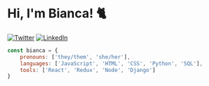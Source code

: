 # Hi, I'm Bianca! 🐈

[![Twitter](https://img.shields.io/twitter/url?label=Twitter&style=social&url=https%3A%2F%2Ftwitter.com%2Fbseverin0)](https://twitter.com/bseverin0)
[![LinkedIn](https://img.shields.io/twitter/url?label=LinkedIn&logo=LinkedIn&style=social&url=https%3A%2F%2Flinkedin.com%2Fin%2Fbiancasev)](https://linkedin.com/in/biancasev)

```javascript
const bianca = {
    pronouns: ['they/them', 'she/her'],
    languages: ['JavaScript', 'HTML', 'CSS', 'Python', 'SQL'],
    tools: ['React', 'Redux', 'Node', 'Django']
}
```
